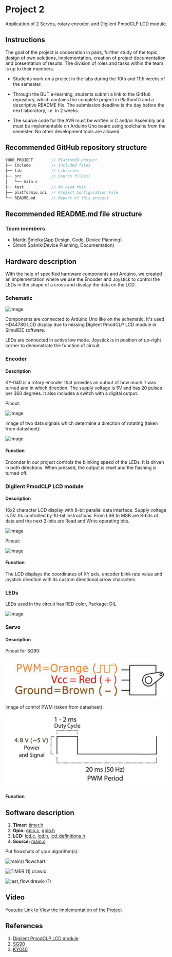 # Project 2

Application of 2 Servos, rotary encoder, and Digilent PmodCLP LCD module.

## Instructions

The goal of the project is cooperation in pairs, further study of the topic, design of own solutions, implementation, creation of project documentation and presentation of results. The division of roles and tasks within the team is up to their members.

* Students work on a project in the labs during the 10th and 11th weeks of the semester.

* Through the BUT e-learning, students submit a link to the GitHub repository, which contains the complete project in PlatfomIO and a descriptive README file. The submission deadline is the day before the next laboratory, i.e. in 2 weeks.

* The source code for the AVR must be written in C and/or Assembly and must be implementable on Arduino Uno board using toolchains from the semester. No other development tools are allowed.

## Recommended GitHub repository structure

   ```c
   YOUR_PROJECT        // PlatfomIO project
   ├── include         // Included files
   ├── lib             // Libraries
   ├── src             // Source file(s)
   │   └── main.c
   ├── test            // No need this
   ├── platformio.ini  // Project Configuration File
   └── README.md       // Report of this project
   ```

## Recommended README.md file structure

### Team members

* Martin Šmelka(App Design, Code, Device Planning)
* Šimon Špánik(Device Planning, Documentation)

## Hardware description

With the help of specified hardware components and Arduino, we created an implementation where we use the Encoder and Joystick to control the LEDs in the shape of a cross and display the data on the LCD.

### Schematic

![image]()

Components are connected to Arduino Uno like on the schematic. 
It's used HD44780 LCD display due to missing Digilent PmodCLP LCD module in SimullDE softwere.

LEDs are connected in active low mode. Joystick is in position of up-right corner to demonstrate the function of circuit.

### Encoder

#### Description

KY-040 is a rotary encoder that provides an output of how much it was turned and in which direction. The supply voltage is 5V and has 20 pulses per 360 degrees. It also includes a switch with a digital output.

Pinout:

![image](https://user-images.githubusercontent.com/99726477/205434930-50e16daf-f3ed-4ef1-aaff-bf3b9e7298a7.png)

Image of two data signals which determine a direction of rotating (taken from datasheet):

![image](https://user-images.githubusercontent.com/99726477/205435020-c9411c68-0b3f-4a49-8d00-867d629956a3.png)


#### Function

Enconder in our project controls the blinking speed of the LEDs. It is driven in both directions. When pressed, the output is reset and the flashing is turned off.


### Digilent PmodCLP LCD module

#### Description

16x2 character LCD display with 8-bit parallel data interface. Supply voltage is 5V. Its controlled by 10-bit instructions. From LSB to MSB are 8-bits of data and the next 2-bits are Read and Write operating bits.

![image](https://user-images.githubusercontent.com/99726477/205435246-52842a16-c7c0-4014-881b-cd2b4b707686.png)

Pinout:

![image](https://user-images.githubusercontent.com/99726477/205435281-7e80ee4f-f1b4-459c-ac3e-b6893d463a5d.png)


#### Function

The LCD displays the coordinates of XY axis, encoder blink rate value and joystick direction with its custom directional arrow characters

### LEDs

LEDs used in the circuit has RED color, Package: DIL

![image](https://user-images.githubusercontent.com/99726477/205602378-859bb8f7-a3a6-496c-943f-c0729d48a317.png)

### Servo

#### Description



Pinout for SG90:

![image](https://github.com/MartinSmelka/Digital-Electronics-2-Smelka/blob/main/Pic/SG90_Pin_out.png)

Image of control PWM (taken from datasheet):

![image](https://github.com/MartinSmelka/Digital-Electronics-2-Smelka/blob/main/Pic/SG90_PWM.png)


#### Function



## Software description
 1. **Timer:** [timer.h](https://github.com/MartinSmelka/Digital-Electronics-2-Smelka/blob/main/Labs/Project2_Lock/include/timer.h)
 2. **Gpio:** [gpio.c](https://github.com/MartinSmelka/Digital-Electronics-2-Smelka/blob/main/Labs/Project2_Lock/lib/gpio/gpio.c), [gpio.h](https://github.com/MartinSmelka/Digital-Electronics-2-Smelka/blob/main/Labs/Project2_Lock/lib/gpio/gpio.h)
 3. **LCD:** [lcd.c](https://github.com/MartinSmelka/Digital-Electronics-2-Smelka/blob/main/Labs/Project2_Lock/lib/lcd/lcd.c), [lcd.h](https://github.com/MartinSmelka/Digital-Electronics-2-Smelka/blob/main/Labs/Project2_Lock/lib/lcd/lcd.h), [lcd_definitions.h](https://github.com/MartinSmelka/Digital-Electronics-2-Smelka/blob/main/Labs/Project2_Lock/lib/lcd/lcd_definitions.h)
 4. **Source:** [main.c](https://github.com/MartinSmelka/Digital-Electronics-2-Smelka/blob/main/Labs/Project2_Lock/src/main.c)

Put flowchats of your algorithm(s):

![main() flowchart]()

![TIMER (1) drawio]()

![last_flow drawio (1)]()

## Video

[Youtube Link to View the Implementation of the Project]()

## References

1. [Digilent PmodCLP LCD module](https://www.tme.eu/Document/07d3a201631d75ac52980710936cebec/410-142P.pdf)
2. [SG90](http://www.ee.ic.ac.uk/pcheung/teaching/DE1_EE/stores/sg90_datasheet.pdf)
3. [KY040](https://www.rcscomponents.kiev.ua/datasheets/ky-040-datasheet.pdf)
